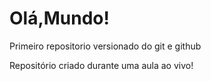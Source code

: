 # Olá,Mundo!
 Primeiro repositorio versionado do git e github

Repositório criado durante uma aula ao vivo!
